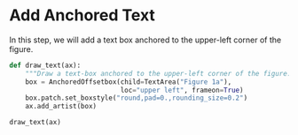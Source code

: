 # Add Anchored Text

In this step, we will add a text box anchored to the upper-left corner of the figure.

```python
def draw_text(ax):
    """Draw a text-box anchored to the upper-left corner of the figure."""
    box = AnchoredOffsetbox(child=TextArea("Figure 1a"),
                            loc="upper left", frameon=True)
    box.patch.set_boxstyle("round,pad=0.,rounding_size=0.2")
    ax.add_artist(box)

draw_text(ax)
```
